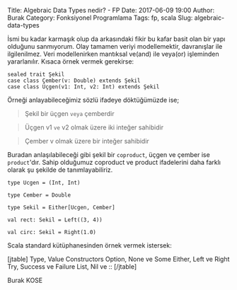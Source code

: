 Title: Algebraic Data Types nedir? - FP
Date: 2017-06-09 19:00
Author: Burak
Category: Fonksiyonel Programlama
Tags: fp, scala
Slug: algebraic-data-types

İsmi bu kadar karmaşık olup da arkasındaki fikir bu kafar basit olan bir yapı olduğunu sanmıyorum. Olay tamamen veriyi modellemektir, davranışlar ile ilgilenilmez. Veri modellenirken mantıksal ve(and) ile veya(or) işleminden yararlanılır. Kısaca örnek vermek gerekirse:

```
sealed trait Şekil
case class Çember(v: Double) extends Şekil
case class Üçgen(v1: Int, v2: Int) extends Şekil
```

Örneği anlayabileceğimiz sözlü ifadeye döktüğümüzde ise;

> Şekil bir üçgen `veya` çemberdir

> Üçgen v1 `ve` v2 olmak üzere iki inteğer sahibidir

> Çember v olmak üzere bir inteğer sahibidir

Buradan anlaşılabileceği gibi şekil bir `coproduct`, üçgen ve çember ise `product`'dır. Sahip olduğumuz coproduct ve product ifadelerini daha farklı olarak şu şekilde de tanımlayabiliriz.

```
type Ucgen = (Int, Int)

type Cember = Double

type Sekil = Either[Ucgen, Cember]

val rect: Sekil = Left((3, 4))

val circ: Sekil = Right(1.0)
```

Scala standard kütüphanesinden örnek vermek istersek:

[jtable]
Type, Value Constructors
Option, None ve Some
Either, Left ve Right
Try, Success ve Failure
List, Nil ve ::
[/jtable]

Burak KOSE